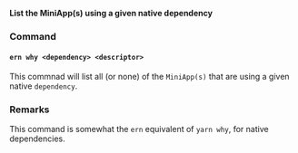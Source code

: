 **List the MiniApp(s) using a given native dependency**

### Command

#### `ern why <dependency> <descriptor>`

This commnad will list all (or none) of the `MiniApp(s)` that are using a given native `dependency`. 

### Remarks

This command is somewhat the `ern` equivalent of `yarn why`, for native dependencies.